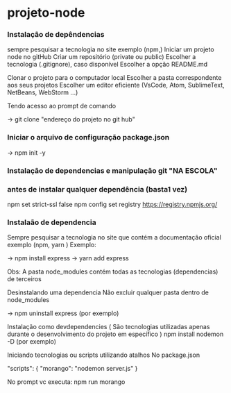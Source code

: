 # projeto-node


### Instalação de depêndencias
sempre pesquisar a tecnologia no site 
exemplo (npm,)
Iniciar um projeto node no gitHub
Criar um repositório (private ou public) Escolher a tecnologia (.gitignore), caso disponível Escolher a opção README.md

Clonar o projeto para o computador local
Escolher a pasta correspondente aos seus projetos Escolher um editor eficiente (VsCode, Atom, SublimeText, NetBeans, WebStorm ...)

Tendo acesso ao prompt de comando

-> git clone "endereço do projeto no git hub"

### Iniciar o arquivo de configuração package.json
-> npm init -y

### Instalação de dependencias e manipulação git "NA ESCOLA"
### antes de instalar qualquer dependência (basta1 vez)

npm set strict-ssl false
npm config set registry https://registry.npmjs.org/ 


### Instalaão de dependencia 

Sempre pesquisar a tecnologia no site que contém a documentação oficial exemplo (npm, yarn ) Exemplo:

-> npm install express 
-> yarn add express

Obs: A pasta node_modules contém todas as tecnologias (dependencias) de terceiros

Desinstalando uma dependencia
Não excluir qualquer pasta dentro de node_modules

-> npm uninstall express (por exemplo)

Instalação como devdependencies
( São tecnologias utilizadas apenas durante o desenvolvimento do projeto em específico ) npm install nodemon -D (por exemplo)

Iniciando tecnologias ou scripts utilizando atalhos
No package.json

"scripts": { "morango": "nodemon server.js" }

No prompt vc executa: npm run morango